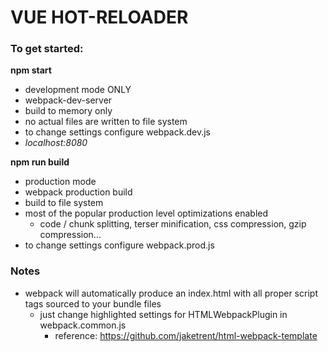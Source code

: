 # VUE HOT-RELOADER 

### To get started:

  **npm start**   
   * development mode ONLY
   * webpack-dev-server
   * build to memory only
   * no actual files are written to file system
   * to change settings configure webpack.dev.js
   * *localhost:8080*
    
  **npm run build**
   * production mode 
   * webpack production build
   * build to file system
   * most of the popular production level optimizations enabled
        * code / chunk splitting, terser minification, css compression, gzip compression... 
   * to change settings configure webpack.prod.js


### Notes

   * webpack will automatically produce an index.html with all proper script tags sourced to your bundle files
        * just change highlighted settings for HTMLWebpackPlugin in webpack.common.js
             * reference: https://github.com/jaketrent/html-webpack-template
